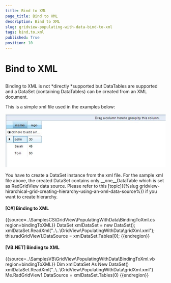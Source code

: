 ```yaml
---
title: Bind to XML
page_title: Bind to XML
description: Bind to XML
slug: gridview-populating-with-data-bind-to-xml
tags: bind,to,xml
published: True
position: 10
---
```


# Bind to XML



## 

Binding to XML is not *directly *supported but DataTables are supported and a DataSet (containing DataTables) can be created from an XML document.

This is a simple xml file used in the examples below:





![gridview-populating-with-data-bind-to-xml 001](images/gridview-populating-with-data-bind-to-xml001.JPG)

You have to create a DataSet instance from the xml file. For the sample xml file above, the created DataSet contains only __one__DataTable which is set as RadGridView data source. Please refer to this [topic]({%slug gridview-hirarchical-grid-creating-hierarchy-using-an-xml-data-source%}) if you want to create hierarchy.   

#### __[C#] Binding to XML__

{{source=..\SamplesCS\GridView\PopulatingWithData\BindingToXml.cs region=bindingToXML}}
	            DataSet xmlDataSet = new DataSet();
	            xmlDataSet.ReadXml("..\\..\\GridView\\PopulatingWithData\\gridXml.xml");
	            this.radGridView1.DataSource = xmlDataSet.Tables[0];
	{{endregion}}



#### __[VB.NET] Binding to XML__

{{source=..\SamplesVB\GridView\PopulatingWithData\BindingToXml.vb region=bindingToXML}}
	        Dim xmlDataSet As New DataSet()
	        xmlDataSet.ReadXml("..\\..\\GridView\\PopulatingWithData\\gridXml.xml")
	        Me.RadGridView1.DataSource = xmlDataSet.Tables(0)
	{{endregion}}




